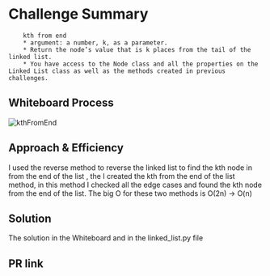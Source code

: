 # Challenge Summary
        kth from end
        * argument: a number, k, as a parameter.
        * Return the node’s value that is k places from the tail of the linked list.
        * You have access to the Node class and all the properties on the Linked List class as well as the methods created in previous challenges.

## Whiteboard Process
![kthFromEnd](https://user-images.githubusercontent.com/61474974/159132253-73715046-1fc5-4a13-9b69-6f8f4328f100.jpg)

## Approach & Efficiency
I used the reverse method to reverse the linked list to find the kth node in from the end of the list , the I created the kth from the end of the list method, in this method I checked all the edge cases and found the kth node from the end of the list. The big O for these two methods is O(2n) -> O(n) 

## Solution
The solution in the Whiteboard and in the linked_list.py file 

## PR link

